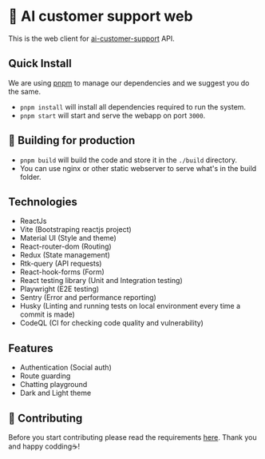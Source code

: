 # 🤖 AI customer support web

This is the web client for [ai-customer-support](https://github.com/jordanos/ai-customer-support) API.

## Quick Install

We are using [pnpm](https://pnpm.io/) to manage our dependencies and we suggest you do the same.

- `pnpm install` will install all dependencies required to run the system.
- `pnpm start` will start and serve the webapp on port `3000`.


## 🚀 Building for production

- `pnpm build` will build the code and store it in the `./build` directory.
- You can use nginx or other static webserver to serve what's in the build folder.

## Technologies
- ReactJs
- Vite (Bootstraping reactjs project)
- Material UI (Style and theme)
- React-router-dom (Routing)
- Redux (State management)
- Rtk-query (API requests)
- React-hook-forms (Form)
- React testing library (Unit and Integration testing)
- Playwright (E2E testing)
- Sentry (Error and performance reporting)
- Husky (Linting and running tests on local environment every time a commit is made)
- CodeQL (CI for checking code quality and vulnerability)

## Features
- Authentication (Social auth)
- Route guarding
- Chatting playground
- Dark and Light theme

## 💁 Contributing

Before you start contributing please read the requirements [here](./CONTRIBUTING.md).
Thank you and happy codding☕️!
